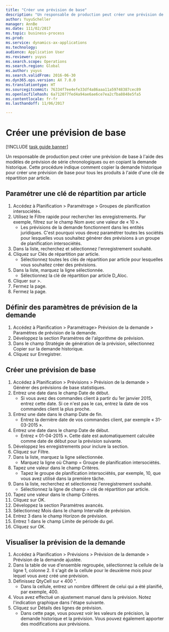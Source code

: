 ```yaml
--- 
title: "Créer une prévision de base"
description: "Un responsable de production peut créer une prévision de base à l'aide des modèles de prévision de série chronologiques ou en copiant la demande historique."
author: YuyuScheller
manager: AnnBe
ms.date: 111/02/2017
ms.topic: business-process
ms.prod: 
ms.service: dynamics-ax-applications
ms.technology: 
audience: Application User
ms.reviewer: yuyus
ms.search.scope: Operations
ms.search.region: Global
ms.author: yuyus
ms.search.validFrom: 2016-06-30
ms.dyn365.ops.version: AX 7.0.0
ms.translationtype: HT
ms.sourcegitcommit: 76334f7ee4efe33df4a86aaa11a59748387cec89
ms.openlocfilehash: 6a712077fed4a94ae6ae6ce7ea2cfba8848e5fa5
ms.contentlocale: fr-fr
ms.lasthandoff: 11/06/2017

---
```

# <a name="create-a-baseline-forecast"></a>Créer une prévision de base

[!INCLUDE [task guide banner](../../includes/task-guide-banner.md)]

Un responsable de production peut créer une prévision de base à l'aide des modèles de prévision de série chronologiques ou en copiant la demande historique. Cette procédure indique comment copier la demande historique pour créer une prévision de base pour tous les produits à l'aide d'une clé de répartition par article. 


## <a name="set-up-an-item-allocation-key"></a>Paramétrer une clé de répartition par article
1. Accédez à Planification > Paramétrage > Groupes de planification intersociétés.
2. Utilisez le Filtre rapide pour rechercher les enregistrements. Par exemple, filtrez sur le champ Nom avec une valeur de « 10 ».
    * Les prévisions de la demande fonctionnent dans les entités juridiques. C'est pourquoi vous devez paramétrer toutes les sociétés pour lesquelles vous souhaitez générer des prévisions à un groupe de planification intersociétés.  
3. Dans la liste, recherchez et sélectionnez l'enregistrement souhaité.
4. Cliquez sur Clés de répartition par article.
    * Sélectionnez toutes les clés de répartition par article pour lesquelles vous souhaitez créer des prévisions.  
5. Dans la liste, marquez la ligne sélectionnée.
    * Sélectionnez la clé de répartition par article D_Aloc.  
6. Cliquer sur >.
7. Fermez la page.
8. Fermez la page.

## <a name="set-up-the-demand-forecasting-parameters"></a>Définir des paramètres de prévision de la demande
1. Accédez à Planification > Paramétrage> Prévision de la demande > Paramètres de prévision de la demande.
2. Développez la section Paramètres de l'algorithme de prévision.
3. Dans le champ Stratégie de génération de la prévision, sélectionnez Copier sur la demande historique.
4. Cliquez sur Enregistrer.

## <a name="create-a-baseline-forecast"></a>Créer une prévision de base
1. Accédez à Planification > Prévisions > Prévision de la demande > Générer des prévisions de base statistiques.
2. Entrez une date dans le champ Date de début.
    * Si vous avez des commandes client à partir du 1er janvier 2015, entrez cette date. Si ce n'est pas le cas, entrez la date de vos commandes client la plus proche.  
3. Entrez une date dans le champ Date de fin.
    * Entrez la dernière date de vos commandes client, par exemple « 31-03-2015 ».  
4. Entrez une date dans le champ Date de début.
    * Entrez « 01-04-2015 ». Cette date est automatiquement calculée comme date de début pour la prévision suivante.  
5. Développez les enregistrements pour inclure la section.
6. Cliquez sur Filtre.
7. Dans la liste, marquez la ligne sélectionnée.
    * Marquez la ligne où Champ = Groupe de planification intersociétés.  
8. Tapez une valeur dans le champ Critères.
    * Tapez le groupe de planification intersociétés, par exemple, 10, que vous avez utilisé dans la première tâche.  
9. Dans la liste, recherchez et sélectionnez l'enregistrement souhaité.
    * Sélectionnez la ligne de champ = clé de répartition par article.  
10. Tapez une valeur dans le champ Critères.
11. Cliquez sur OK.
12. Développez la section Paramètres avancés.
13. Sélectionnez Mois dans le champ Intervalle de prévision.
14. Entrez 3 dans le champ Horizon de prévision.
15. Entrez 1 dans le champ Limite de période du gel.
16. Cliquez sur OK.

## <a name="visualize-the-demand-forecast"></a>Visualiser la prévision de la demande
1. Accédez à Planification > Prévisions > Prévision de la demande > Prévision de la demande ajustée.
2. Dans la table de vue d'ensemble regroupée, sélectionnez la cellule de la ligne 1, colonne 2. Il s'agit de la cellule pour le deuxième mois pour lequel vous avez créé une prévision.
3. Définissez QtyCell sur « 400 ".
    * Dans la cellule, entrez un nombre différent de celui qui a été planifié, par exemple, 400.  
4. Vous avez effectué un ajustement manuel dans la prévision. Notez l'indication graphique dans l'étape suivante.
5. Cliquez sur Détails des lignes de prévision.
    * Dans cette page, vous pouvez voir les valeurs de précision, la demande historique et la prévision. Vous pouvez également apporter des modifications aux prévisions.  


